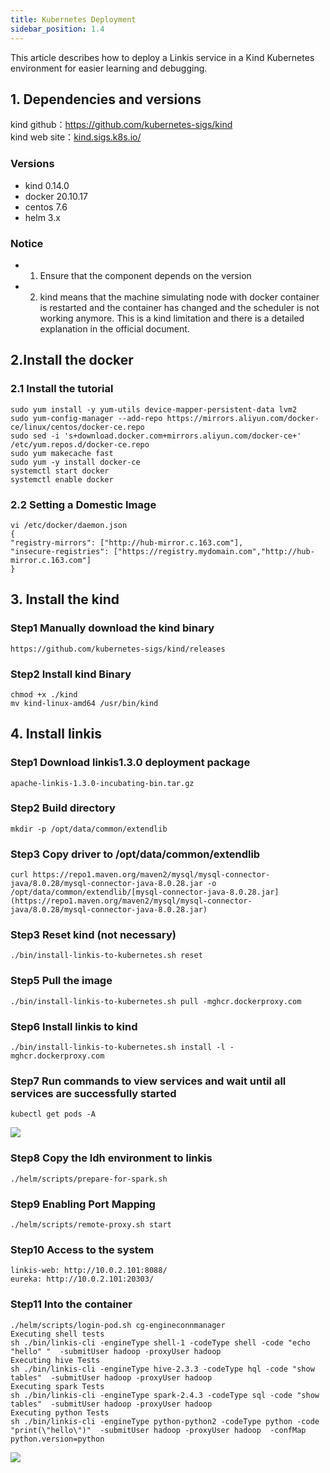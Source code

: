 ```yaml
---
title: Kubernetes Deployment
sidebar_position: 1.4
---
```


This article describes how to deploy a Linkis service in a Kind Kubernetes environment for easier learning and debugging.

## 1. Dependencies and versions

kind github：https://github.com/kubernetes-sigs/kind   
kind web site：[kind.sigs.k8s.io/](https://kind.sigs.k8s.io/)

### Versions
- kind 0.14.0  
- docker 20.10.17  
- centos 7.6  
- helm 3.x  

### Notice
- 1. Ensure that the component depends on the version  
- 2. kind means that the machine simulating node with docker container is restarted and the container has changed and the scheduler is not working anymore. This is a kind limitation and there is a detailed explanation in the official document.

## 2.Install the docker
### 2.1 Install the tutorial
```
sudo yum install -y yum-utils device-mapper-persistent-data lvm2
sudo yum-config-manager --add-repo https://mirrors.aliyun.com/docker-ce/linux/centos/docker-ce.repo
sudo sed -i 's+download.docker.com+mirrors.aliyun.com/docker-ce+' /etc/yum.repos.d/docker-ce.repo
sudo yum makecache fast
sudo yum -y install docker-ce
systemctl start docker
systemctl enable docker
```

### 2.2 Setting a Domestic Image
```
vi /etc/docker/daemon.json
{
"registry-mirrors": ["http://hub-mirror.c.163.com"],
"insecure-registries": ["https://registry.mydomain.com","http://hub-mirror.c.163.com"]
}
```

## 3. Install the kind

### Step1 Manually download the kind binary
```
https://github.com/kubernetes-sigs/kind/releases
```
### Step2 Install kind Binary
```
chmod +x ./kind
mv kind-linux-amd64 /usr/bin/kind
```
## 4. Install linkis
### Step1 Download linkis1.3.0 deployment package
```
apache-linkis-1.3.0-incubating-bin.tar.gz
```
### Step2 Build directory
```
mkdir -p /opt/data/common/extendlib
```
### Step3 Copy driver to /opt/data/common/extendlib
```
curl https://repo1.maven.org/maven2/mysql/mysql-connector-java/8.0.28/mysql-connector-java-8.0.28.jar -o /opt/data/common/extendlib/[mysql-connector-java-8.0.28.jar](https://repo1.maven.org/maven2/mysql/mysql-connector-java/8.0.28/mysql-connector-java-8.0.28.jar)
```
### Step3 Reset kind (not necessary)
```
./bin/install-linkis-to-kubernetes.sh reset
```
### Step5 Pull the image
```
./bin/install-linkis-to-kubernetes.sh pull -mghcr.dockerproxy.com
```
### Step6 Install linkis to kind
```
./bin/install-linkis-to-kubernetes.sh install -l -mghcr.dockerproxy.com
```
### Step7 Run commands to view services and wait until all services are successfully started
```
kubectl get pods -A
```
![](/Images/deployment/kubernetes/pods.jpg)

### Step8 Copy the ldh environment to linkis
```
./helm/scripts/prepare-for-spark.sh
```
### Step9 Enabling Port Mapping
```
./helm/scripts/remote-proxy.sh start
```
### Step10 Access to the system
```
linkis-web: http://10.0.2.101:8088/
eureka: http://10.0.2.101:20303/
```
### Step11 Into the container
```
./helm/scripts/login-pod.sh cg-engineconnmanager
Executing shell tests
sh ./bin/linkis-cli -engineType shell-1 -codeType shell -code "echo "hello" "  -submitUser hadoop -proxyUser hadoop
Executing hive Tests
sh ./bin/linkis-cli -engineType hive-2.3.3 -codeType hql -code "show tables"  -submitUser hadoop -proxyUser hadoop
Executing spark Tests
sh ./bin/linkis-cli -engineType spark-2.4.3 -codeType sql -code "show tables"  -submitUser hadoop -proxyUser hadoop
Executing python Tests
sh ./bin/linkis-cli -engineType python-python2 -codeType python -code "print(\"hello\")"  -submitUser hadoop -proxyUser hadoop  -confMap  python.version=python
```
![](/Images/deployment/kubernetes/linkis.jpg)